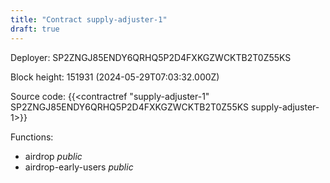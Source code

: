 ```yaml
---
title: "Contract supply-adjuster-1"
draft: true
---
```

Deployer: SP2ZNGJ85ENDY6QRHQ5P2D4FXKGZWCKTB2T0Z55KS


 



Block height: 151931 (2024-05-29T07:03:32.000Z)

Source code: {{<contractref "supply-adjuster-1" SP2ZNGJ85ENDY6QRHQ5P2D4FXKGZWCKTB2T0Z55KS supply-adjuster-1>}}

Functions:

* airdrop _public_
* airdrop-early-users _public_
